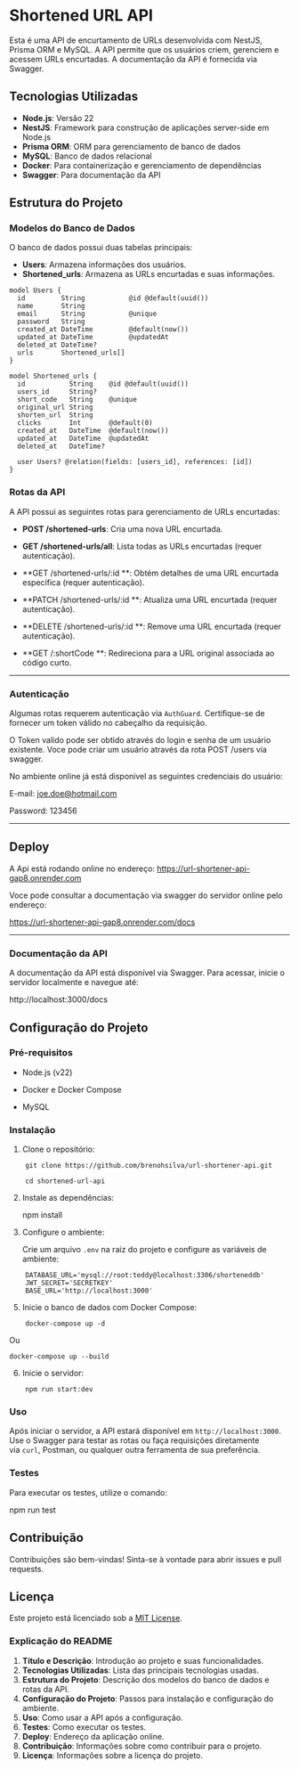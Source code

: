 # Shortened URL API

Esta é uma API de encurtamento de URLs desenvolvida com NestJS, Prisma ORM e MySQL. A API permite que os usuários criem, gerenciem e acessem URLs encurtadas. A documentação da API é fornecida via Swagger.

## Tecnologias Utilizadas

- **Node.js**: Versão 22
- **NestJS**: Framework para construção de aplicações server-side em Node.js
- **Prisma ORM**: ORM para gerenciamento de banco de dados
- **MySQL**: Banco de dados relacional
- **Docker**: Para containerização e gerenciamento de dependências
- **Swagger**: Para documentação da API

## Estrutura do Projeto

### Modelos do Banco de Dados

O banco de dados possui duas tabelas principais:

- **Users**: Armazena informações dos usuários.
- **Shortened_urls**: Armazena as URLs encurtadas e suas informações.

```prisma
model Users {
  id         String           @id @default(uuid())
  name       String
  email      String           @unique
  password   String
  created_at DateTime         @default(now())
  updated_at DateTime         @updatedAt
  deleted_at DateTime?
  urls       Shortened_urls[]
}

model Shortened_urls {
  id           String    @id @default(uuid())
  users_id     String?
  short_code   String    @unique
  original_url String
  shorten_url  String
  clicks       Int       @default(0)
  created_at   DateTime  @default(now())
  updated_at   DateTime  @updatedAt
  deleted_at   DateTime?

  user Users? @relation(fields: [users_id], references: [id])
}
```

### Rotas da API

A API possui as seguintes rotas para gerenciamento de URLs encurtadas:

- **POST /shortened-urls**: Cria uma nova URL encurtada.

- **GET /shortened-urls/all**: Lista todas as URLs encurtadas (requer autenticação).

- **GET /shortened-urls/:id **: Obtém detalhes de uma URL encurtada específica (requer autenticação).

- **PATCH /shortened-urls/:id **: Atualiza uma URL encurtada (requer autenticação).

- **DELETE /shortened-urls/:id **: Remove uma URL encurtada (requer autenticação).

- **GET /:shortCode **: Redireciona para a URL original associada ao código curto.

---

### Autenticação

Algumas rotas requerem autenticação via `AuthGuard`. Certifique-se de fornecer um token válido no cabeçalho da requisição.

O Token valido pode ser obtido através do login e senha de um usuário existente. Voce pode criar um usuário através da rota POST /users via swagger.

No ambiente online já está disponivel as seguintes credenciais do usuário:

E-mail: joe.doe@hotmail.com

Password: 123456

---

## Deploy

A Api está rodando online no endereço: https://url-shortener-api-gap8.onrender.com

Voce pode consultar a documentação via swagger do servidor online pelo endereço:

https://url-shortener-api-gap8.onrender.com/docs

---

### Documentação da API

A documentação da API está disponível via Swagger. Para acessar, inicie o servidor localmente e navegue até:

http://localhost:3000/docs

## Configuração do Projeto

### Pré-requisitos

- Node.js (v22)

- Docker e Docker Compose

- MySQL

### Instalação

1.  Clone o repositório:

```
    git clone https://github.com/brenohsilva/url-shortener-api.git

    cd shortened-url-api
```

2.  Instale as dependências:

    npm install

3.  Configure o ambiente:

    Crie um arquivo `.env` na raiz do projeto e configure as variáveis de ambiente:

```
    DATABASE_URL='mysql://root:teddy@localhost:3306/shorteneddb'
    JWT_SECRET='SECRETKEY'
    BASE_URL='http://localhost:3000'
```

5.  Inicie o banco de dados com Docker Compose:

```
    docker-compose up -d
```

Ou

```
docker-compose up --build
```

6.  Inicie o servidor:

```
    npm run start:dev
```

### Uso

Após iniciar o servidor, a API estará disponível em `http://localhost:3000`. Use o Swagger para testar as rotas ou faça requisições diretamente via `curl`, Postman, ou qualquer outra ferramenta de sua preferência.

### Testes

Para executar os testes, utilize o comando:

npm run test

## Contribuição

Contribuições são bem-vindas! Sinta-se à vontade para abrir issues e pull requests.

## Licença

Este projeto está licenciado sob a [MIT License](https://chat.deepseek.com/a/chat/s/LICENSE).

### Explicação do README

1. **Título e Descrição**: Introdução ao projeto e suas funcionalidades.
2. **Tecnologias Utilizadas**: Lista das principais tecnologias usadas.
3. **Estrutura do Projeto**: Descrição dos modelos do banco de dados e rotas da API.
4. **Configuração do Projeto**: Passos para instalação e configuração do ambiente.
5. **Uso**: Como usar a API após a configuração.
6. **Testes**: Como executar os testes.
7. **Deploy**: Endereço da aplicação online.
8. **Contribuição**: Informações sobre como contribuir para o projeto.
9. **Licença**: Informações sobre a licença do projeto.
